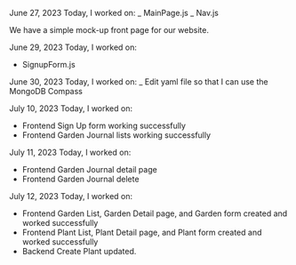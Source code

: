 June 27, 2023
Today, I worked on:
_ MainPage.js
_ Nav.js

We have a simple mock-up front page for our website.

June 29, 2023
Today, I worked on:

- SignupForm.js

June 30, 2023
Today, I worked on:
\_ Edit yaml file so that I can use the MongoDB Compass

July 10, 2023
Today, I worked on:

- Frontend Sign Up form working successfully
- Frontend Garden Journal lists working successfully

July 11, 2023
Today, I worked on:

- Frontend Garden Journal detail page
- Frontend Garden Journal delete

July 12, 2023
Today, I worked on:

- Frontend Garden List, Garden Detail page, and Garden form created and worked successfully
- Frontend Plant List, Plant Detail page, and Plant form created and worked successfully
- Backend Create Plant updated.

